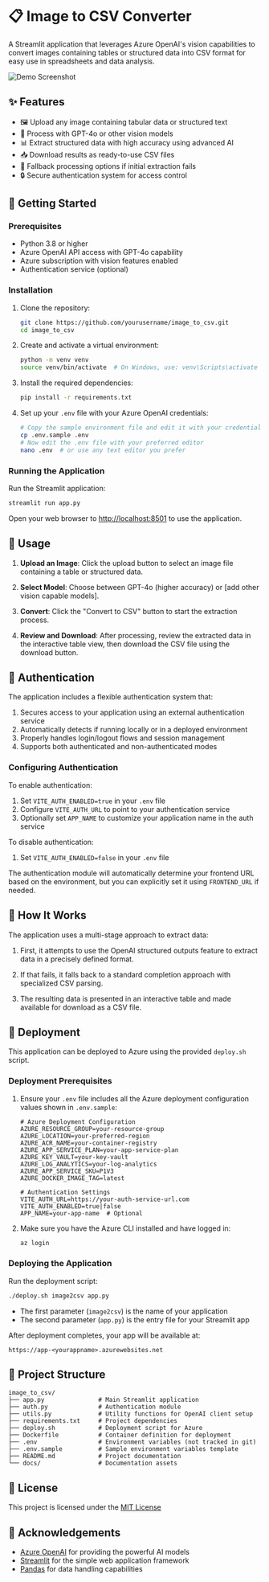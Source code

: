 # 📋 Image to CSV Converter

A Streamlit application that leverages Azure OpenAI's vision capabilities to convert images containing tables or structured data into CSV format for easy use in spreadsheets and data analysis.

![Demo Screenshot](UI.png)

## ✨ Features

- 🖼️ Upload any image containing tabular data or structured text
- 🤖 Process with GPT-4o or other vision models
- 📊 Extract structured data with high accuracy using advanced AI
- 📥 Download results as ready-to-use CSV files
- 🔄 Fallback processing options if initial extraction fails
- 🔒 Secure authentication system for access control

## 🚀 Getting Started

### Prerequisites

- Python 3.8 or higher
- Azure OpenAI API access with GPT-4o capability
- Azure subscription with vision features enabled
- Authentication service (optional)

### Installation

1. Clone the repository:

   ```bash
   git clone https://github.com/yourusername/image_to_csv.git
   cd image_to_csv
   ```

2. Create and activate a virtual environment:

   ```bash
   python -m venv venv
   source venv/bin/activate  # On Windows, use: venv\Scripts\activate
   ```

3. Install the required dependencies:

   ```bash
   pip install -r requirements.txt
   ```

4. Set up your `.env` file with your Azure OpenAI credentials:

   ```bash
   # Copy the sample environment file and edit it with your credentials
   cp .env.sample .env
   # Now edit the .env file with your preferred editor
   nano .env  # or use any text editor you prefer
   ```

### Running the Application

Run the Streamlit application:

```bash
streamlit run app.py
```

Open your web browser to <http://localhost:8501> to use the application.

## 📖 Usage

1. **Upload an Image**: Click the upload button to select an image file containing a table or structured data.

2. **Select Model**: Choose between GPT-4o (higher accuracy) or [add other vision capable models].

3. **Convert**: Click the "Convert to CSV" button to start the extraction process.

4. **Review and Download**: After processing, review the extracted data in the interactive table view, then download the CSV file using the download button.

## 🔐 Authentication

The application includes a flexible authentication system that:

1. Secures access to your application using an external authentication service
2. Automatically detects if running locally or in a deployed environment
3. Properly handles login/logout flows and session management
4. Supports both authenticated and non-authenticated modes

### Configuring Authentication

To enable authentication:

1. Set `VITE_AUTH_ENABLED=true` in your `.env` file
2. Configure `VITE_AUTH_URL` to point to your authentication service
3. Optionally set `APP_NAME` to customize your application name in the auth service

To disable authentication:

1. Set `VITE_AUTH_ENABLED=false` in your `.env` file

The authentication module will automatically determine your frontend URL based on the environment, but you can explicitly set it using `FRONTEND_URL` if needed.

## 🧰 How It Works

The application uses a multi-stage approach to extract data:

1. First, it attempts to use the OpenAI structured outputs feature to extract data in a precisely defined format.

2. If that fails, it falls back to a standard completion approach with specialized CSV parsing.

3. The resulting data is presented in an interactive table and made available for download as a CSV file.

## 🚀 Deployment

This application can be deployed to Azure using the provided `deploy.sh` script.

### Deployment Prerequisites

1. Ensure your `.env` file includes all the Azure deployment configuration values shown in `.env.sample`:

   ``` plaintext
   # Azure Deployment Configuration
   AZURE_RESOURCE_GROUP=your-resource-group
   AZURE_LOCATION=your-preferred-region
   AZURE_ACR_NAME=your-container-registry
   AZURE_APP_SERVICE_PLAN=your-app-service-plan
   AZURE_KEY_VAULT=your-key-vault
   AZURE_LOG_ANALYTICS=your-log-analytics
   AZURE_APP_SERVICE_SKU=P1V3
   AZURE_DOCKER_IMAGE_TAG=latest
   
   # Authentication Settings
   VITE_AUTH_URL=https://your-auth-service-url.com
   VITE_AUTH_ENABLED=true|false
   APP_NAME=your-app-name  # Optional
   ```

2. Make sure you have the Azure CLI installed and have logged in:

   ```bash
   az login
   ```

### Deploying the Application

Run the deployment script:

```bash
./deploy.sh image2csv app.py
```

- The first parameter (`image2csv`) is the name of your application
- The second parameter (`app.py`) is the entry file for your Streamlit app

After deployment completes, your app will be available at:

``` plaintext
https://app-<yourappname>.azurewebsites.net
```

## 📁 Project Structure

``` plaintext
image_to_csv/
├── app.py               # Main Streamlit application
├── auth.py              # Authentication module
├── utils.py             # Utility functions for OpenAI client setup
├── requirements.txt     # Project dependencies
├── deploy.sh            # Deployment script for Azure
├── Dockerfile           # Container definition for deployment
├── .env                 # Environment variables (not tracked in git)
├── .env.sample          # Sample environment variables template
├── README.md            # Project documentation
└── docs/                # Documentation assets
```

## 📄 License

This project is licensed under the [MIT License](LICENSE)

## 🙏 Acknowledgements

- [Azure OpenAI](https://azure.microsoft.com/en-us/products/ai-services/openai-service/) for providing the powerful AI models
- [Streamlit](https://streamlit.io/) for the simple web application framework
- [Pandas](https://pandas.pydata.org/) for data handling capabilities
